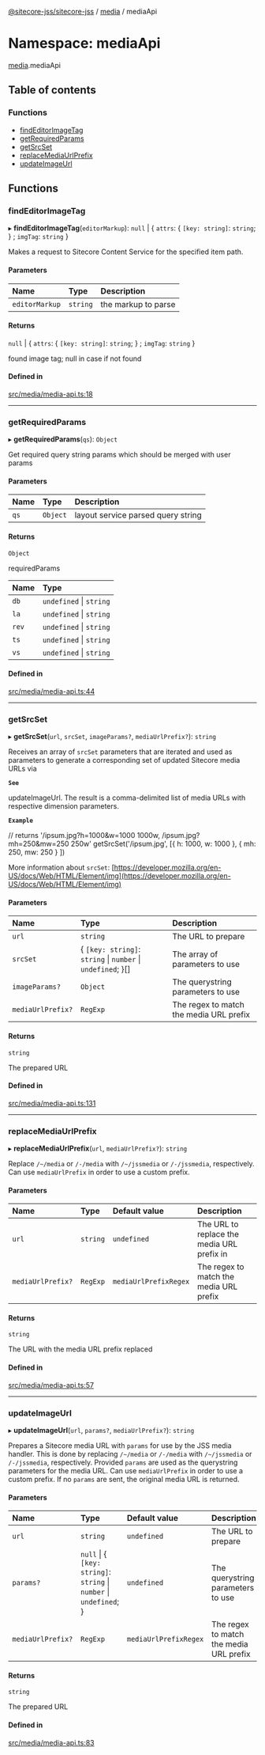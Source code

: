 [@sitecore-jss/sitecore-jss](../README.md) / [media](media.md) / mediaApi

# Namespace: mediaApi

[media](media.md).mediaApi

## Table of contents

### Functions

- [findEditorImageTag](media.mediaApi.md#findeditorimagetag)
- [getRequiredParams](media.mediaApi.md#getrequiredparams)
- [getSrcSet](media.mediaApi.md#getsrcset)
- [replaceMediaUrlPrefix](media.mediaApi.md#replacemediaurlprefix)
- [updateImageUrl](media.mediaApi.md#updateimageurl)

## Functions

### findEditorImageTag

▸ **findEditorImageTag**(`editorMarkup`): `null` \| { `attrs`: { `[key: string]`: `string`; } ; `imgTag`: `string` }

Makes a request to Sitecore Content Service for the specified item path.

#### Parameters

| Name           | Type     | Description         |
| :------------- | :------- | :------------------ |
| `editorMarkup` | `string` | the markup to parse |

#### Returns

`null` \| { `attrs`: { `[key: string]`: `string`; } ; `imgTag`: `string` }

found image tag; null in case if not found

#### Defined in

[src/media/media-api.ts:18](https://github.com/Sitecore/jss/blob/876dae504/packages/sitecore-jss/src/media/media-api.ts#L18)

---

### getRequiredParams

▸ **getRequiredParams**(`qs`): `Object`

Get required query string params which should be merged with user params

#### Parameters

| Name | Type     | Description                        |
| :--- | :------- | :--------------------------------- |
| `qs` | `Object` | layout service parsed query string |

#### Returns

`Object`

requiredParams

| Name  | Type                    |
| :---- | :---------------------- |
| `db`  | `undefined` \| `string` |
| `la`  | `undefined` \| `string` |
| `rev` | `undefined` \| `string` |
| `ts`  | `undefined` \| `string` |
| `vs`  | `undefined` \| `string` |

#### Defined in

[src/media/media-api.ts:44](https://github.com/Sitecore/jss/blob/876dae504/packages/sitecore-jss/src/media/media-api.ts#L44)

---

### getSrcSet

▸ **getSrcSet**(`url`, `srcSet`, `imageParams?`, `mediaUrlPrefix?`): `string`

Receives an array of `srcSet` parameters that are iterated and used as parameters to generate
a corresponding set of updated Sitecore media URLs via

**`See`**

updateImageUrl. The result is a comma-delimited
list of media URLs with respective dimension parameters.

**`Example`**

// returns '/ipsum.jpg?h=1000&w=1000 1000w, /ipsum.jpg?mh=250&mw=250 250w'
getSrcSet('/ipsum.jpg', [{ h: 1000, w: 1000 }, { mh: 250, mw: 250 } ])

More information about `srcSet`: [https://developer.mozilla.org/en-US/docs/Web/HTML/Element/img](https://developer.mozilla.org/en-US/docs/Web/HTML/Element/img)

#### Parameters

| Name              | Type                                                        | Description                             |
| :---------------- | :---------------------------------------------------------- | :-------------------------------------- |
| `url`             | `string`                                                    | The URL to prepare                      |
| `srcSet`          | { `[key: string]`: `string` \| `number` \| `undefined`; }[] | The array of parameters to use          |
| `imageParams?`    | `Object`                                                    | The querystring parameters to use       |
| `mediaUrlPrefix?` | `RegExp`                                                    | The regex to match the media URL prefix |

#### Returns

`string`

The prepared URL

#### Defined in

[src/media/media-api.ts:131](https://github.com/Sitecore/jss/blob/876dae504/packages/sitecore-jss/src/media/media-api.ts#L131)

---

### replaceMediaUrlPrefix

▸ **replaceMediaUrlPrefix**(`url`, `mediaUrlPrefix?`): `string`

Replace `/~/media` or `/-/media` with `/~/jssmedia` or `/-/jssmedia`, respectively.
Can use `mediaUrlPrefix` in order to use a custom prefix.

#### Parameters

| Name              | Type     | Default value         | Description                                |
| :---------------- | :------- | :-------------------- | :----------------------------------------- |
| `url`             | `string` | `undefined`           | The URL to replace the media URL prefix in |
| `mediaUrlPrefix?` | `RegExp` | `mediaUrlPrefixRegex` | The regex to match the media URL prefix    |

#### Returns

`string`

The URL with the media URL prefix replaced

#### Defined in

[src/media/media-api.ts:57](https://github.com/Sitecore/jss/blob/876dae504/packages/sitecore-jss/src/media/media-api.ts#L57)

---

### updateImageUrl

▸ **updateImageUrl**(`url`, `params?`, `mediaUrlPrefix?`): `string`

Prepares a Sitecore media URL with `params` for use by the JSS media handler.
This is done by replacing `/~/media` or `/-/media` with `/~/jssmedia` or `/-/jssmedia`, respectively.
Provided `params` are used as the querystring parameters for the media URL.
Can use `mediaUrlPrefix` in order to use a custom prefix.
If no `params` are sent, the original media URL is returned.

#### Parameters

| Name              | Type                                                                | Default value         | Description                             |
| :---------------- | :------------------------------------------------------------------ | :-------------------- | :-------------------------------------- |
| `url`             | `string`                                                            | `undefined`           | The URL to prepare                      |
| `params?`         | `null` \| { `[key: string]`: `string` \| `number` \| `undefined`; } | `undefined`           | The querystring parameters to use       |
| `mediaUrlPrefix?` | `RegExp`                                                            | `mediaUrlPrefixRegex` | The regex to match the media URL prefix |

#### Returns

`string`

The prepared URL

#### Defined in

[src/media/media-api.ts:83](https://github.com/Sitecore/jss/blob/876dae504/packages/sitecore-jss/src/media/media-api.ts#L83)
